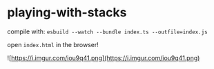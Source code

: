 # playing-with-stacks

compile with: `esbuild --watch --bundle index.ts --outfile=index.js`

open `index.html` in the browser!

![https://i.imgur.com/iou9q41.png](https://i.imgur.com/iou9q41.png)
